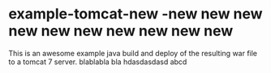 # example-tomcat-new -new new new new new new new new new new

This is an awesome example java build and deploy of the resulting
war file to a tomcat 7 server.
blablabla bla
hdasdasdasd
abcd

